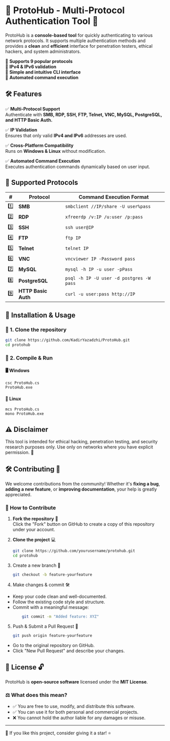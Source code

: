 # 🔌 ProtoHub - Multi-Protocol Authentication Tool 🚀

ProtoHub is a **console-based tool** for quickly authenticating to various network protocols. It supports multiple authentication methods and provides a **clean** and **efficient** interface for penetration testers, ethical hackers, and system administrators.  

🔹 **Supports 9 popular protocols**  
🔹 **IPv4 & IPv6 validation**  
🔹 **Simple and intuitive CLI interface**  
🔹 **Automated command execution**  


## 🛠️ Features

✅ **Multi-Protocol Support**  
Authenticate with **SMB, RDP, SSH, FTP, Telnet, VNC, MySQL, PostgreSQL, and HTTP Basic Auth.**  

✅ **IP Validation**  
Ensures that only valid **IPv4 and IPv6** addresses are used.  

✅ **Cross-Platform Compatibility**  
Runs on **Windows & Linux** without modification.  

✅ **Automated Command Execution**  
Executes authentication commands dynamically based on user input.  


## 📌 Supported Protocols

| #  | Protocol       | Command Execution Format |
|----|--------------|-------------------------|
| 1️⃣ | **SMB**       | `smbclient //IP/share -U user%pass` |
| 2️⃣ | **RDP**       | `xfreerdp /v:IP /u:user /p:pass` |
| 3️⃣ | **SSH**       | `ssh user@IP` |
| 4️⃣ | **FTP**       | `ftp IP` |
| 5️⃣ | **Telnet**    | `telnet IP` |
| 6️⃣ | **VNC**       | `vncviewer IP -Password pass` |
| 7️⃣ | **MySQL**     | `mysql -h IP -u user -pPass` |
| 8️⃣ | **PostgreSQL**| `psql -h IP -U user -d postgres -W pass` |
| 9️⃣ | **HTTP Basic Auth** | `curl -u user:pass http://IP` |


## 🚀 Installation & Usage

### 🔹 1. Clone the repository  
```bash
git clone https://github.com/KadirYazadzhi/ProtoHub.git
cd protohub
```

### 🔹 2. Compile & Run
  #### 🖥️ Windows
  ````
  csc ProtoHub.cs
  ProtoHub.exe
  ````
  
  #### 🐧 Linux
  ```
  mcs ProtoHub.cs
  mono ProtoHub.exe
  ```

## ⚠️ Disclaimer
This tool is intended for ethical hacking, penetration testing, and security research purposes only.
Use only on networks where you have explicit permission. 🚨
## 🛠️ Contributing 🤝

We welcome contributions from the community! Whether it's **fixing a bug**, **adding a new feature**, or **improving documentation**, your help is greatly appreciated.  

### 🔹 How to Contribute  
1. **Fork the repository** 📌  
   Click the "Fork" button on GitHub to create a copy of this repository under your account.  

2. **Clone the project** 💻  
   ```bash
   git clone https://github.com/yourusername/protohub.git
   cd protohub
   ```

3. Create a new branch 🌱
    ```bash
    git checkout -b feature-yourfeature
    ```

4. Make changes & commit 🛠️
  - Keep your code clean and well-documented.
  - Follow the existing code style and structure.
  - Commit with a meaningful message:
    ```bash
        git commit -m "Added feature: XYZ"
    ```

5. Push & Submit a Pull Request 🚀
    ```bash
    git push origin feature-yourfeature
    ```
  - Go to the original repository on GitHub.
  - Click "New Pull Request" and describe your changes.

## 📄 License 🔓

ProtoHub is **open-source software** licensed under the **MIT License**.

### ⚖️ What does this mean?
- ✅ You are free to use, modify, and distribute this software.
- ✅ You can use it for both personal and commercial projects.
- ❌ You cannot hold the author liable for any damages or misuse.
  
---

🌟 If you like this project, consider giving it a star! ⭐
